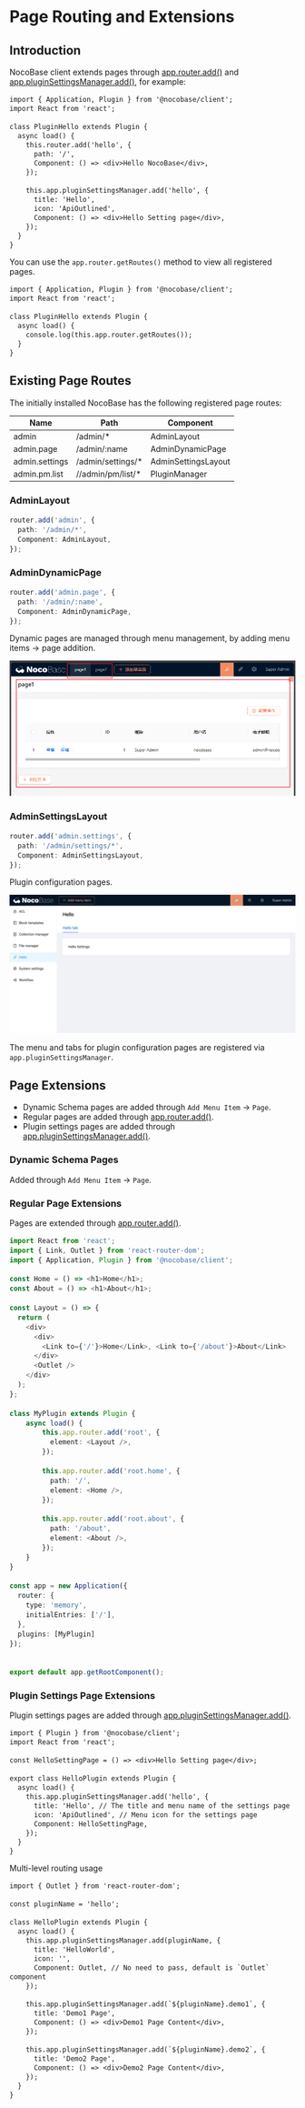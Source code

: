 # Page Routing and Extensions

## Introduction

NocoBase client extends pages through [app.router.add()](https://client.docs.nocobase.com/core/application/router-manager) and [app.pluginSettingsManager.add()](https://client.docs.nocobase.com/core/application/plugin-settings-manager), for example:

```tsx | pure
import { Application, Plugin } from '@nocobase/client';
import React from 'react';

class PluginHello extends Plugin {
  async load() {
    this.router.add('hello', {
      path: '/',
      Component: () => <div>Hello NocoBase</div>,
    });

    this.app.pluginSettingsManager.add('hello', {
      title: 'Hello',
      icon: 'ApiOutlined',
      Component: () => <div>Hello Setting page</div>,
    });
  }
}
```

You can use the `app.router.getRoutes()` method to view all registered pages.

```tsx | pure
import { Application, Plugin } from '@nocobase/client';
import React from 'react';

class PluginHello extends Plugin {
  async load() {
    console.log(this.app.router.getRoutes());
  }
}
```

## Existing Page Routes

The initially installed NocoBase has the following registered page routes:

| Name           | Path               | Component            |
| -------------- | ------------------ | -------------------- |
| admin          | /admin/\*          | AdminLayout          |
| admin.page     | /admin/:name       | AdminDynamicPage     |
| admin.settings | /admin/settings/\* | AdminSettingsLayout  |
| admin.pm.list  | //admin/pm/list/\* | PluginManager        |

### AdminLayout

```ts
router.add('admin', {
  path: '/admin/*',
  Component: AdminLayout,
});
```

### AdminDynamicPage

```ts
router.add('admin.page', {
  path: '/admin/:name',
  Component: AdminDynamicPage,
});
```

Dynamic pages are managed through menu management, by adding menu items -> page addition.

![](./static/WCBPbKackoxlV3xs2zxcXymTnQf.png)

### AdminSettingsLayout

```typescript
router.add('admin.settings', {
  path: '/admin/settings/*',
  Component: AdminSettingsLayout,
});
```

Plugin configuration pages.

![](./static/KItpbzcUQo9A2yx2i1tcOmlLnjI.png)

The menu and tabs for plugin configuration pages are registered via `app.pluginSettingsManager`.

## Page Extensions

- Dynamic Schema pages are added through `Add Menu Item` -> `Page`.
- Regular pages are added through [app.router.add()](https://client.docs.nocobase.com/core/application/router-manager).
- Plugin settings pages are added through [app.pluginSettingsManager.add()](https://client.docs.nocobase.com/core/application/plugin-settings-manager).

### Dynamic Schema Pages

Added through `Add Menu Item` -> `Page`.

### Regular Page Extensions

Pages are extended through [app.router.add()](https://client.docs.nocobase.com/core/application/router-manager).

```typescript
import React from 'react';
import { Link, Outlet } from 'react-router-dom';
import { Application, Plugin } from '@nocobase/client';

const Home = () => <h1>Home</h1>;
const About = () => <h1>About</h1>;

const Layout = () => {
  return (
    <div>
      <div>
        <Link to={'/'}>Home</Link>, <Link to={'/about'}>About</Link>
      </div>
      <Outlet />
    </div>
  );
};

class MyPlugin extends Plugin {
    async load() {
        this.app.router.add('root', {
          element: <Layout />,
        });

        this.app.router.add('root.home', {
          path: '/',
          element: <Home />,
        });

        this.app.router.add('root.about', {
          path: '/about',
          element: <About />,
        });
    }
}

const app = new Application({
  router: {
    type: 'memory',
    initialEntries: ['/'],
  },
  plugins: [MyPlugin]
});


export default app.getRootComponent();
```

### Plugin Settings Page Extensions

Plugin settings pages are added through [app.pluginSettingsManager.add()](https://client.docs.nocobase.com/core/application/plugin-settings-manager).

```tsx | pure
import { Plugin } from '@nocobase/client';
import React from 'react';

const HelloSettingPage = () => <div>Hello Setting page</div>;

export class HelloPlugin extends Plugin {
  async load() {
    this.app.pluginSettingsManager.add('hello', {
      title: 'Hello', // The title and menu name of the settings page
      icon: 'ApiOutlined', // Menu icon for the settings page
      Component: HelloSettingPage,
    });
  }
}
```

Multi-level routing usage

```tsx | pure
import { Outlet } from 'react-router-dom';

const pluginName = 'hello';

class HelloPlugin extends Plugin {
  async load() {
    this.app.pluginSettingsManager.add(pluginName, {
      title: 'HelloWorld',
      icon: '',
      Component: Outlet, // No need to pass, default is `Outlet` component
    });

    this.app.pluginSettingsManager.add(`${pluginName}.demo1`, {
      title: 'Demo1 Page',
      Component: () => <div>Demo1 Page Content</div>,
    });

    this.app.pluginSettingsManager.add(`${pluginName}.demo2`, {
      title: 'Demo2 Page',
      Component: () => <div>Demo2 Page Content</div>,
    });
  }
}
```